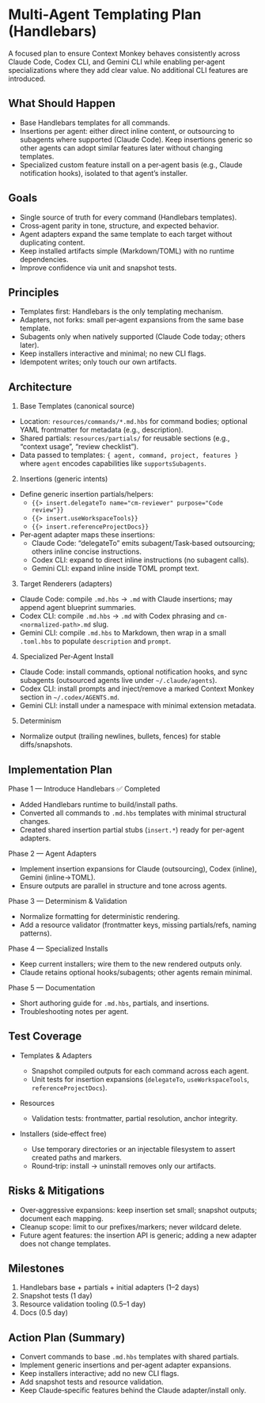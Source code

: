 # Multi‑Agent Templating Plan (Handlebars)

A focused plan to ensure Context Monkey behaves consistently across Claude Code, Codex CLI, and Gemini CLI while enabling per‑agent specializations where they add clear value. No additional CLI features are introduced.

## What Should Happen

- Base Handlebars templates for all commands.
- Insertions per agent: either direct inline content, or outsourcing to subagents where supported (Claude Code). Keep insertions generic so other agents can adopt similar features later without changing templates.
- Specialized custom feature install on a per‑agent basis (e.g., Claude notification hooks), isolated to that agent’s installer.

## Goals

- Single source of truth for every command (Handlebars templates).
- Cross‑agent parity in tone, structure, and expected behavior.
- Agent adapters expand the same template to each target without duplicating content.
- Keep installed artifacts simple (Markdown/TOML) with no runtime dependencies.
- Improve confidence via unit and snapshot tests.

## Principles

- Templates first: Handlebars is the only templating mechanism.
- Adapters, not forks: small per‑agent expansions from the same base template.
- Subagents only when natively supported (Claude Code today; others later).
- Keep installers interactive and minimal; no new CLI flags.
- Idempotent writes; only touch our own artifacts.

## Architecture

1. Base Templates (canonical source)

- Location: `resources/commands/*.md.hbs` for command bodies; optional YAML frontmatter for metadata (e.g., description).
- Shared partials: `resources/partials/` for reusable sections (e.g., “context usage”, “review checklist”).
- Data passed to templates: `{ agent, command, project, features }` where `agent` encodes capabilities like `supportsSubagents`.

2. Insertions (generic intents)

- Define generic insertion partials/helpers:
  - `{{> insert.delegateTo name="cm-reviewer" purpose="Code review"}}`
  - `{{> insert.useWorkspaceTools}}`
  - `{{> insert.referenceProjectDocs}}`
- Per‑agent adapter maps these insertions:
  - Claude Code: “delegateTo” emits subagent/Task‑based outsourcing; others inline concise instructions.
  - Codex CLI: expand to direct inline instructions (no subagent calls).
  - Gemini CLI: expand inline inside TOML prompt text.

3. Target Renderers (adapters)

- Claude Code: compile `.md.hbs` → `.md` with Claude insertions; may append agent blueprint summaries.
- Codex CLI: compile `.md.hbs` → `.md` with Codex phrasing and `cm-<normalized-path>.md` slug.
- Gemini CLI: compile `.md.hbs` to Markdown, then wrap in a small `.toml.hbs` to populate `description` and `prompt`.

4. Specialized Per‑Agent Install

- Claude Code: install commands, optional notification hooks, and sync subagents (outsourced agents live under `~/.claude/agents`).
- Codex CLI: install prompts and inject/remove a marked Context Monkey section in `~/.codex/AGENTS.md`.
- Gemini CLI: install under a namespace with minimal extension metadata.

5. Determinism

- Normalize output (trailing newlines, bullets, fences) for stable diffs/snapshots.

## Implementation Plan

Phase 1 — Introduce Handlebars ✅ Completed

- Added Handlebars runtime to build/install paths.
- Converted all commands to `.md.hbs` templates with minimal structural changes.
- Created shared insertion partial stubs (`insert.*`) ready for per-agent adapters.

Phase 2 — Agent Adapters

- Implement insertion expansions for Claude (outsourcing), Codex (inline), Gemini (inline→TOML).
- Ensure outputs are parallel in structure and tone across agents.

Phase 3 — Determinism & Validation

- Normalize formatting for deterministic rendering.
- Add a resource validator (frontmatter keys, missing partials/refs, naming patterns).

Phase 4 — Specialized Installs

- Keep current installers; wire them to the new rendered outputs only.
- Claude retains optional hooks/subagents; other agents remain minimal.

Phase 5 — Documentation

- Short authoring guide for `.md.hbs`, partials, and insertions.
- Troubleshooting notes per agent.

## Test Coverage

- Templates & Adapters
  - Snapshot compiled outputs for each command across each agent.
  - Unit tests for insertion expansions (`delegateTo`, `useWorkspaceTools`, `referenceProjectDocs`).

- Resources
  - Validation tests: frontmatter, partial resolution, anchor integrity.

- Installers (side‑effect free)
  - Use temporary directories or an injectable filesystem to assert created paths and markers.
  - Round‑trip: install → uninstall removes only our artifacts.

## Risks & Mitigations

- Over‑aggressive expansions: keep insertion set small; snapshot outputs; document each mapping.
- Cleanup scope: limit to our prefixes/markers; never wildcard delete.
- Future agent features: the insertion API is generic; adding a new adapter does not change templates.

## Milestones

1. Handlebars base + partials + initial adapters (1–2 days)
2. Snapshot tests (1 day)
3. Resource validation tooling (0.5–1 day)
4. Docs (0.5 day)

## Action Plan (Summary)

- Convert commands to base `.md.hbs` templates with shared partials.
- Implement generic insertions and per‑agent adapter expansions.
- Keep installers interactive; add no new CLI flags.
- Add snapshot tests and resource validation.
- Keep Claude‑specific features behind the Claude adapter/install only.
